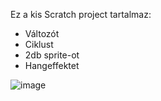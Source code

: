 Ez a kis Scratch project tartalmaz:

- Változót
- Ciklust
- 2db sprite-ot
- Hangeffektet
  
![image](https://github.com/Inverzz/scratchfeladat/assets/97789787/8ebadeed-d001-4583-b2d5-36deb377405b)
